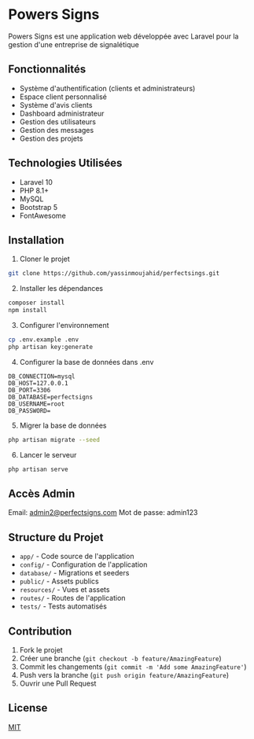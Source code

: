 # Powers Signs

Powers Signs est une application web développée avec Laravel pour la gestion d'une entreprise de signalétique

## Fonctionnalités

- Système d'authentification (clients et administrateurs)
- Espace client personnalisé
- Système d'avis clients
- Dashboard administrateur
- Gestion des utilisateurs
- Gestion des messages
- Gestion des projets

## Technologies Utilisées

- Laravel 10
- PHP 8.1+
- MySQL
- Bootstrap 5
- FontAwesome

## Installation

1. Cloner le projet
```bash
git clone https://github.com/yassinmoujahid/perfectsings.git
```

2. Installer les dépendances
```bash
composer install
npm install
```

3. Configurer l'environnement
```bash
cp .env.example .env
php artisan key:generate
```

4. Configurer la base de données dans .env
```
DB_CONNECTION=mysql
DB_HOST=127.0.0.1
DB_PORT=3306
DB_DATABASE=perfectsigns
DB_USERNAME=root
DB_PASSWORD=
```

5. Migrer la base de données
```bash
php artisan migrate --seed
```

6. Lancer le serveur
```bash
php artisan serve
```

## Accès Admin

Email: admin2@perfectsigns.com
Mot de passe: admin123

## Structure du Projet

- `app/` - Code source de l'application
- `config/` - Configuration de l'application
- `database/` - Migrations et seeders
- `public/` - Assets publics
- `resources/` - Vues et assets
- `routes/` - Routes de l'application
- `tests/` - Tests automatisés

## Contribution

1. Fork le projet
2. Créer une branche (`git checkout -b feature/AmazingFeature`)
3. Commit les changements (`git commit -m 'Add some AmazingFeature'`)
4. Push vers la branche (`git push origin feature/AmazingFeature`)
5. Ouvrir une Pull Request

## License

[MIT](https://choosealicense.com/licenses/mit/)








